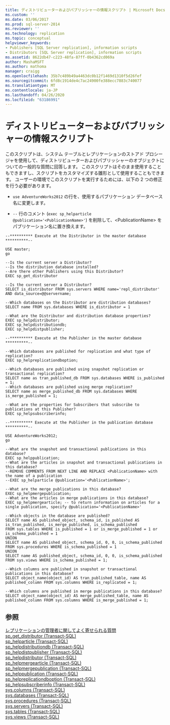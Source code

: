 ```yaml
---
title: ディストリビューターおよびパブリッシャーの情報スクリプト | Microsoft Docs
ms.custom: ''
ms.date: 03/06/2017
ms.prod: sql-server-2014
ms.reviewer: ''
ms.technology: replication
ms.topic: conceptual
helpviewer_keywords:
- Publishers [SQL Server replication], information scripts
- Distributors [SQL Server replication], information scripts
ms.assetid: 8622db47-c223-48fa-87ff-0b4362cd069a
author: MashaMSFT
ms.author: mathoma
manager: craigg
ms.openlocfilehash: 35b7c489b49a4463dc0b12f1469d1310f5d26fef
ms.sourcegitcommit: 6fd8c1914de4c7ac24900fe388ecc7883c740077
ms.translationtype: MT
ms.contentlocale: ja-JP
ms.lasthandoff: 04/26/2020
ms.locfileid: "63186991"
---
```

# <a name="distributor-and-publisher-information-script"></a>ディストリビューターおよびパブリッシャーの情報スクリプト
  このスクリプトは、システム テーブルとレプリケーションのストアド プロシージャを使用して、ディストリビューターおよびパブリッシャーのオブジェクトについての一般的な質問に回答します。 このスクリプトはそのまま使用することもできますし、スクリプトをカスタマイズする雛形として使用することもできます。 ユーザーの環境でこのスクリプトを実行するためには、以下の 2 つの修正を行う必要があります。  
  
-   `use AdventureWorks2012` の行を、使用するパブリケーション データベース名に変更します。  
  
-   `--` 行のコメント (`exec sp_helparticle @publication='<PublicationName>'`) を削除して、\<PublicationName> をパブリケーション名に置き換えます。  
  
```  
--********** Execute at the Distributor in the master database **********--  
  
USE master;  
go  
  
--Is the current server a Distributor?  
--Is the distribution database installed?  
--Are there other Publishers using this Distributor?  
EXEC sp_get_distributor  
  
--Is the current server a Distributor?  
SELECT is_distributor FROM sys.servers WHERE name='repl_distributor' AND data_source=@@servername;  
  
--Which databases on the Distributor are distribution databases?  
SELECT name FROM sys.databases WHERE is_distributor = 1  
  
--What are the Distributor and distribution database properties?  
EXEC sp_helpdistributor;  
EXEC sp_helpdistributiondb;  
EXEC sp_helpdistpublisher;  
  
--********** Execute at the Publisher in the master database **********--  
  
--Which databases are published for replication and what type of replication?  
EXEC sp_helpreplicationdboption;  
  
--Which databases are published using snapshot replication or transactional replication?  
SELECT name as tran_published_db FROM sys.databases WHERE is_published = 1;  
--Which databases are published using merge replication?  
SELECT name as merge_published_db FROM sys.databases WHERE is_merge_published = 1;  
  
--What are the properties for Subscribers that subscribe to publications at this Publisher?  
EXEC sp_helpsubscriberinfo;  
  
--********** Execute at the Publisher in the publication database **********--  
  
USE AdventureWorks2012;  
go  
  
--What are the snapshot and transactional publications in this database?   
EXEC sp_helppublication;  
--What are the articles in snapshot and transactional publications in this database?  
--REMOVE COMMENTS FROM NEXT LINE AND REPLACE <PublicationName> with the name of a publication  
--EXEC sp_helparticle @publication='<PublicationName>';  
  
--What are the merge publications in this database?   
EXEC sp_helpmergepublication;  
--What are the articles in merge publications in this database?  
EXEC sp_helpmergearticle; -- to return information on articles for a single publication, specify @publication='<PublicationName>'  
  
--Which objects in the database are published?  
SELECT name AS published_object, schema_id, is_published AS is_tran_published, is_merge_published, is_schema_published  
FROM sys.tables WHERE is_published = 1 or is_merge_published = 1 or is_schema_published = 1  
UNION  
SELECT name AS published_object, schema_id, 0, 0, is_schema_published  
FROM sys.procedures WHERE is_schema_published = 1  
UNION  
SELECT name AS published_object, schema_id, 0, 0, is_schema_published  
FROM sys.views WHERE is_schema_published = 1;  
  
--Which columns are published in snapshot or transactional publications in this database?  
SELECT object_name(object_id) AS tran_published_table, name AS published_column FROM sys.columns WHERE is_replicated = 1;  
  
--Which columns are published in merge publications in this database?  
SELECT object_name(object_id) AS merge_published_table, name AS published_column FROM sys.columns WHERE is_merge_published = 1;  
```  
  
## <a name="see-also"></a>参照  
 [レプリケーションの管理者に関してよく寄せられる質問](frequently-asked-questions-for-replication-administrators.md)   
 [sp_get_distributor &#40;Transact-SQL&#41;](/sql/relational-databases/system-stored-procedures/sp-get-distributor-transact-sql)   
 [sp_helparticle &#40;Transact-SQL&#41;](/sql/relational-databases/system-stored-procedures/sp-helparticle-transact-sql)   
 [sp_helpdistributiondb &#40;Transact-SQL&#41;](/sql/relational-databases/system-stored-procedures/sp-helpdistributiondb-transact-sql)   
 [sp_helpdistpublisher &#40;Transact-SQL&#41;](/sql/relational-databases/system-stored-procedures/sp-helpdistpublisher-transact-sql)   
 [sp_helpdistributor &#40;Transact-SQL&#41;](/sql/relational-databases/system-stored-procedures/sp-helpdistributor-transact-sql)   
 [sp_helpmergearticle &#40;Transact-SQL&#41;](/sql/relational-databases/system-stored-procedures/sp-helpmergearticle-transact-sql)   
 [sp_helpmergepublication &#40;Transact-SQL&#41;](/sql/relational-databases/system-stored-procedures/sp-helpmergepublication-transact-sql)   
 [sp_helppublication &#40;Transact-SQL&#41;](/sql/relational-databases/system-stored-procedures/sp-helppublication-transact-sql)   
 [sp_helpreplicationdboption &#40;Transact-SQL&#41;](/sql/relational-databases/system-stored-procedures/sp-helpreplicationdboption-transact-sql)   
 [sp_helpsubscriberinfo &#40;Transact-SQL&#41;](/sql/relational-databases/system-stored-procedures/sp-helpsubscriberinfo-transact-sql)   
 [sys.columns (Transact-SQL)](/sql/relational-databases/system-catalog-views/sys-columns-transact-sql)   
 [sys.databases &#40;Transact-SQL&#41;](/sql/relational-databases/system-catalog-views/sys-databases-transact-sql)   
 [sys.procedures &#40;Transact-SQL&#41;](/sql/relational-databases/system-catalog-views/sys-procedures-transact-sql)   
 [sys.servers &#40;Transact-SQL&#41;](/sql/relational-databases/system-catalog-views/sys-servers-transact-sql)   
 [sys.tables &#40;Transact-SQL&#41;](/sql/relational-databases/system-catalog-views/sys-tables-transact-sql)   
 [sys.views &#40;Transact-SQL&#41;](/sql/relational-databases/system-catalog-views/sys-views-transact-sql)  
  
  
